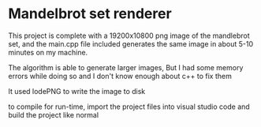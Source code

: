 # Mandelbrot set renderer
This project is complete with a 19200x10800 png image of the mandlebrot set, and the main.cpp file included generates the same image in about 5-10 minutes on my machine.

The algorithm is able to generate larger images, But I had some memory errors while doing so and I don't know enough about c++ to fix them

It used lodePNG to write the image to disk

to compile for run-time, import the project files into visual studio code and build the project like normal
